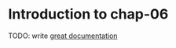 # Introduction to chap-06

TODO: write [great documentation](http://jacobian.org/writing/what-to-write/)
